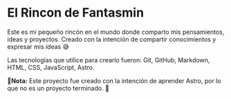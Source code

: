 # El Rincon de Fantasmin

Este es mi pequeño rincón en el mundo donde comparto mis pensamientos, ideas y proyectos. Creado con la intención de compartir conocimientos y expresar mis ideas 😅

Las tecnologías que utilice para crearlo fueron: Git, GitHub, Markdown, HTML, CSS, JavaScript, Astro.

👷**Nota:** Este proyecto fue creado con la intención de aprender Astro, por lo que no es un proyecto terminado. 👷